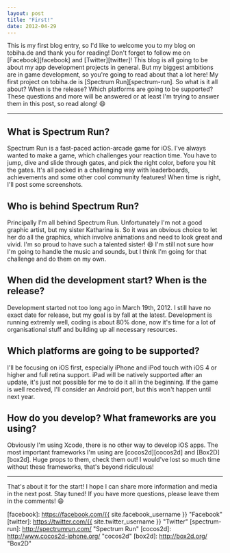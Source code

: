 ```yaml
---
layout: post
title: "First!"
date: 2012-04-29
---
```

This is my first blog entry, so I'd like to welcome you to my blog on tobiha.de and thank you for reading! Don't forget to follow me on [Facebook][facebook] and [Twitter][twitter]! This blog is all going to be about my app development projects in general. But my biggest ambitions are in game development, so you're going to read about that a lot here! My first project on tobiha.de is [Spectrum Run][spectrum-run]. So what is it all about? When is the release? Which platforms are going to be supported? These questions and more will be answered or at least I'm trying to answer them in this post, so read along! :smile:

---

## What is Spectrum Run?
Spectrum Run is a fast-paced action-arcade game for iOS. I've always wanted to make a game, which challenges your reaction time. You have to jump, dive and slide through gates, and pick the right color, before you hit the gates. It's all packed in a challenging way with leaderboards, achievements and some other cool community features! When time is right, I'll post some screenshots.

## Who is behind Spectrum Run?
Principally I'm all behind Spectrum Run. Unfortunately I'm not a good graphic artist, but my sister Katharina is. So it was an obvious choice to let her do all the graphics, which involve animations and need to look great and vivid. I'm so proud to have such a talented sister! :smile: I'm still not sure how I'm going to handle the music and sounds, but I think I'm going for that challenge and do them on my own.

## When did the development start? When is the release?
Development started not too long ago in March 19th, 2012. I still have no exact date for release, but my goal is by fall at the latest. Development is running extremly well, coding is about 80% done, now it's time for a lot of organisational stuff and building up all necessary resources.

## Which platforms are going to be supported?
I'll be focusing on iOS first, especially iPhone and iPod touch with iOS 4 or higher and full retina support. iPad will be natively supported after an update, it's just not possible for me to do it all in the beginning. If the game is well received, I'll consider an Android port, but this won't happen until next year.

## How do you develop? What frameworks are you using?
Obviously I'm using Xcode, there is no other way to develop iOS apps. The most important frameworks I'm using are [cocos2d][cocos2d] and [Box2D][box2d]. Huge props to them, check them out! I would've lost so much time without these frameworks, that's beyond ridiculous!

---

That's about it for the start! I hope I can share more information and media in the next post. Stay tuned! If you have more questions, please leave them in the comments! :smile:

[facebook]: https://facebook.com/{{ site.facebook_username }} "Facebook"
[twitter]: https://twitter.com/{{ site.twitter_username }} "Twitter"
[spectrum-run]: http://spectrumrun.com/ "Spectrum Run"
[cocos2d]: http://www.cocos2d-iphone.org/ "cocos2d"
[box2d]: http://box2d.org/ "Box2D"

